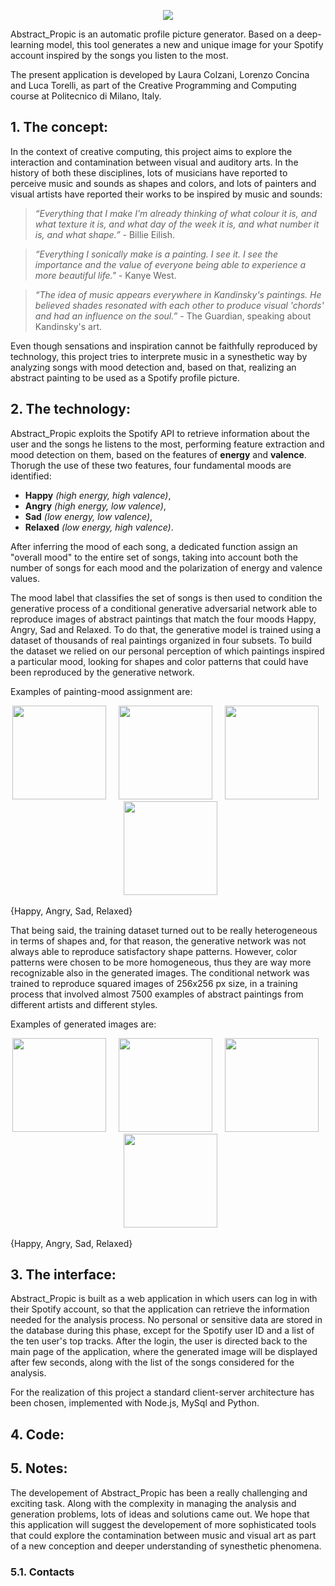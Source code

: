 <p align="center">
  <img src="https://user-images.githubusercontent.com/57753481/117004170-1170e900-ace6-11eb-8bf1-6ad6a3c14819.PNG" />
</p>

Abstract_Propic is an automatic profile picture generator. Based on a deep-learning model, this tool generates a new and unique image for your Spotify account inspired by the songs you listen to the most.

The present application is developed by Laura Colzani, Lorenzo Concina and Luca Torelli, as part of the Creative Programming and Computing course at Politecnico di Milano, Italy.

## 1. The concept:
In the context of creative computing, this project aims to explore the interaction and contamination between visual and auditory arts. In the history of both these disciplines, lots of musicians have reported to perceive music and sounds as shapes and colors, and lots of painters and visual artists have reported their works to be inspired by music and sounds:

> *“Everything that I make I'm already thinking of what colour it is, and what texture it is, and what day of the week it is, and what number it is, and what shape.”* - Billie Eilish.

> *“Everything I sonically make is a painting. I see it. I see the importance and the value of everyone being able to experience a more beautiful life."* - Kanye West.

> *“The idea of music appears everywhere in Kandinsky's paintings. He believed shades resonated with each other to produce visual 'chords' and had an influence on the soul.”* - The Guardian, speaking about Kandinsky's art.

Even though sensations and inspiration cannot be faithfully reproduced by technology, this project tries to interprete music in a synesthetic way by analyzing songs with mood detection and, based on that, realizing an abstract painting to be used as a Spotify profile picture.

## 2. The technology:
Abstract_Propic exploits the Spotify API to retrieve information about the user and the songs he listens to the most, performing feature extraction and mood detection on them, based on the features of **energy** and **valence**. Thorugh the use of these two features, four fundamental moods are identified:

- **Happy** *(high energy, high valence)*,
- **Angry** *(high energy, low valence)*,
- **Sad** *(low energy, low valence)*,
- **Relaxed** *(low energy, high valence)*.

After inferring the mood of each song, a dedicated function assign an "overall mood" to the entire set of songs, taking into account both the number of songs for each mood and the polarization of energy and valence values.

The mood label that classifies the set of songs is then used to condition the generative process of a conditional generative adversarial network able to reproduce images of abstract paintings that match the four moods Happy, Angry, Sad and Relaxed. To do that, the generative model is trained using a dataset of thousands of real paintings organized in four subsets. To build the dataset we relied on our personal perception of which paintings inspired a particular mood, looking for shapes and color patterns that could have been reproduced by the generative network. 

Examples of painting-mood assignment are:

<p align="center">
<img src="https://user-images.githubusercontent.com/57753481/116582846-0b5dbf80-a916-11eb-971d-a3da7e6889f2.jpg" width="150" height="150" /> &nbsp; &nbsp; <img src="https://user-images.githubusercontent.com/57753481/116583050-3cd68b00-a916-11eb-9186-86ce3697dad3.jpg" width="150" height="150" /> &nbsp; &nbsp; <img src="https://user-images.githubusercontent.com/57753481/116581873-12380280-a915-11eb-90f9-a4dada473073.jpg" width="150" height="150" /> &nbsp; &nbsp; <img src="https://user-images.githubusercontent.com/57753481/116582438-a86c2880-a915-11eb-9e19-95e7db2456bb.jpg" width="150" height="150" />
</p>

{Happy, Angry, Sad, Relaxed}

That being said, the training dataset turned out to be really heterogeneous in terms of shapes and, for that reason, the generative network was not always able to reproduce satisfactory shape patterns. However, color patterns were chosen to be more homogeneous, thus they are way more recognizable also in the generated images. The conditional network was trained to reproduce squared images of 256x256 px size, in a training process that involved almost 7500 examples of abstract paintings from different artists and different styles.

Examples of generated images are:

<p align="center">
<img src="https://user-images.githubusercontent.com/57753481/116672863-f54a1080-a9a2-11eb-8216-ed30f431a2a6.png" width="150" height="150" /> &nbsp; &nbsp; <img src="https://user-images.githubusercontent.com/57753481/116672644-b9af4680-a9a2-11eb-99db-006eb431aa7b.png" width="150" height="150" /> &nbsp; &nbsp; <img src="https://user-images.githubusercontent.com/57753481/116672377-689f5280-a9a2-11eb-8d01-64645598a297.png" width="150" height="150" /> &nbsp; &nbsp; <img src="https://user-images.githubusercontent.com/57753481/116672413-72c15100-a9a2-11eb-9e28-07f337642566.png" width="150" height="150" />
</p>

{Happy, Angry, Sad, Relaxed}

## 3. The interface:
Abstract_Propic is built as a web application in which users can log in with their Spotify account, so that the application can retrieve the information needed for the analysis process. No personal or sensitive data are stored in the database during this phase, except for the Spotify user ID and a list of the ten user's top tracks. After the login, the user is directed back to the main page of the application, where the generated image will be displayed after few seconds, along with the list of the songs considered for the analysis.

For the realization of this project a standard client-server architecture has been chosen, implemented with Node.js, MySql and Python.

## 4. Code:

## 5. Notes:
The developement of Abstract_Propic has been a really challenging and exciting task. Along with the complexity in managing the analysis and generation problems, lots of ideas and solutions came out. We hope that this application will suggest the developement of more sophisticated tools that could explore the contamination between music and visual art as part of a new conception and deeper understanding of synesthetic phenomena.

### 5.1. Contacts

